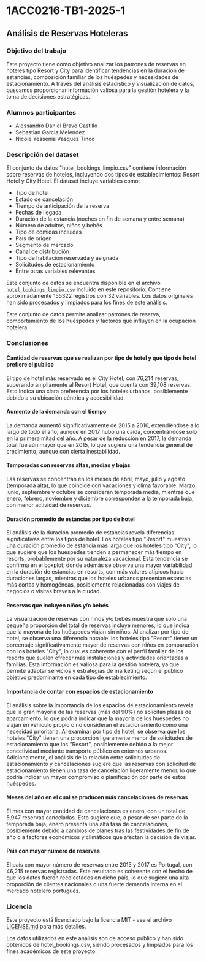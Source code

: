 # 1ACC0216-TB1-2025-1

## Análisis de Reservas Hoteleras

### Objetivo del trabajo

Este proyecto tiene como objetivo analizar los patrones de reservas en hoteles tipo Resort y City para identificar tendencias en la duración de estancias, composición familiar de los huéspedes y necesidades de estacionamiento. A través del análisis estadístico y visualización de datos, buscamos proporcionar información valiosa para la gestión hotelera y la toma de decisiones estratégicas.

### Alumnos participantes

- Alessandro Daniel Bravo Castillo
- Sebastian Garcia Melendez
- Nicole Yessenia Vasquez Tinco

### Descripción del dataset

El conjunto de datos "hotel_bookings_limpio.csv" contiene información sobre reservas de hoteles, incluyendo dos tipos de establecimientos: Resort Hotel y City Hotel. El dataset incluye variables como:

- Tipo de hotel
- Estado de cancelación
- Tiempo de anticipación de la reserva
- Fechas de llegada
- Duración de la estancia (noches en fin de semana y entre semana)
- Número de adultos, niños y bebés
- Tipo de comidas incluidas
- País de origen
- Segmento de mercado
- Canal de distribución
- Tipo de habitación reservada y asignada
- Solicitudes de estacionamiento
- Entre otras variables relevantes

Este conjunto de datos se encuentra disponible en el archivo [`hotel_bookings_limpio.csv`](./data/hotel_bookings_limpio.csv) incluido en este repositorio. Contiene aproximadamente 155322 registros con 32 variables. Los datos originales han sido procesados y limpiados para los fines de este análisis.

Este conjunto de datos permite analizar patrones de reserva, comportamiento de los huéspedes y factores que influyen en la ocupación hotelera.

### Conclusiones

#### Cantidad de reservas que se realizan por tipo de hotel y que tipo de hotel prefiere el publico

El tipo de hotel más reservado es el City Hotel, con 76,214 reservas, superando ampliamente al Resort Hotel, que cuenta con 39,108 reservas. Esto indica una clara preferencia por los hoteles urbanos, posiblemente debido a su ubicación céntrica y accesibilidad.

#### Aumento de la demanda con el tiempo

La demanda aumentó significativamente de 2015 a 2016, extendiéndose a lo largo de todo el año, aunque en 2017 hubo una caída, concentrándose solo en la primera mitad del año. A pesar de la reducción en 2017, la demanda total fue aún mayor que en 2015, lo que sugiere una tendencia general de crecimiento, aunque con cierta inestabilidad.

#### Temporadas con reservas altas, medias y bajas

Las reservas se concentran en los meses de abril, mayo, julio y agosto (temporada alta), lo que coincide con vacaciones y clima favorable. Marzo, junio, septiembre y octubre se consideran temporada media, mientras que enero, febrero, noviembre y diciembre corresponden a la temporada baja, con menor actividad de reservas.

#### Duración promedio de estancias por tipo de hotel

El análisis de la duración promedio de estancias revela diferencias significativas entre los tipos de hotel. Los hoteles tipo "Resort" muestran una duración promedio de estancia más larga que los hoteles tipo "City", lo que sugiere que los huéspedes tienden a permanecer más tiempo en resorts, probablemente por su naturaleza vacacional. Esta tendencia se confirma en el boxplot, donde además se observa una mayor variabilidad en la duración de estancias en resorts, con más valores atípicos hacia duraciones largas, mientras que los hoteles urbanos presentan estancias más cortas y homogéneas, posiblemente relacionadas con viajes de negocios o visitas breves a la ciudad.

#### Reservas que incluyen niños y/o bebés

La visualización de reservas con niños y/o bebés muestra que solo una pequeña proporción del total de reservas incluye menores, lo que indica que la mayoría de los huéspedes viajan sin niños. Al analizar por tipo de hotel, se observa una diferencia notable: los hoteles tipo "Resort" tienen un porcentaje significativamente mayor de reservas con niños en comparación con los hoteles "City", lo cual es coherente con el perfil familiar de los resorts que suelen ofrecer más instalaciones y actividades orientadas a familias. Esta información es valiosa para la gestión hotelera, ya que permite adaptar servicios y estrategias de marketing según el público objetivo predominante en cada tipo de establecimiento.

#### Importancia de contar con espacios de estacionamiento

El análisis sobre la importancia de los espacios de estacionamiento revela que la gran mayoría de las reservas (más del 90%) no solicitan plazas de aparcamiento, lo que podría indicar que la mayoría de los huéspedes no viajan en vehículo propio o no consideran el estacionamiento como una necesidad prioritaria. Al examinar por tipo de hotel, se observa que los hoteles "City" tienen una proporción ligeramente menor de solicitudes de estacionamiento que los "Resort", posiblemente debido a la mejor conectividad mediante transporte público en entornos urbanos. Adicionalmente, el análisis de la relación entre solicitudes de estacionamiento y cancelaciones sugiere que las reservas con solicitud de estacionamiento tienen una tasa de cancelación ligeramente menor, lo que podría indicar un mayor compromiso o planificación por parte de estos huéspedes.

#### Meses del año en el cual se producen más cancelaciones de reservas

El mes con mayor cantidad de cancelaciones es enero, con un total de 5,947 reservas canceladas. Esto sugiere que, a pesar de ser parte de la temporada baja, enero presenta una alta tasa de cancelaciones, posiblemente debido a cambios de planes tras las festividades de fin de año o a factores económicos y climáticos que afectan la decisión de viajar.

#### Pais con mayor numero de reservas

El país con mayor número de reservas entre 2015 y 2017 es Portugal, con 46,215 reservas registradas. Este resultado es coherente con el hecho de que los datos fueron recolectados en dicho país, lo que sugiere una alta proporción de clientes nacionales o una fuerte demanda interna en el mercado hotelero portugués.

### Licencia

Este proyecto está licenciado bajo la licencia MIT - vea el archivo [LICENSE.md](LICENSE.md) para más detalles.

Los datos utilizados en este análisis son de acceso público y han sido obtenidos de hotel_bookings.csv, siendo procesados y limpiados para los fines académicos de este proyecto.
